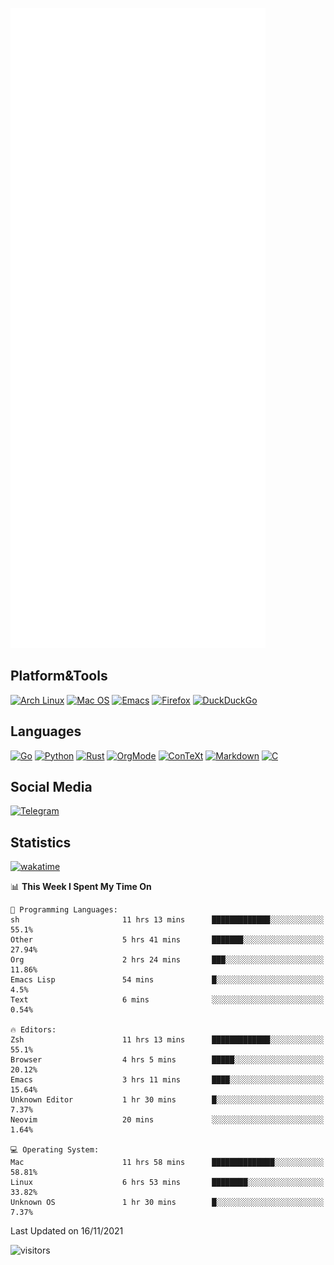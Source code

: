 ![Metrics](https://github.com/SteamedFish/SteamedFish/blob/master/github-metrics.svg)

## Platform&Tools

[![Arch Linux](https://img.shields.io/badge/ArchLinux-1793D1?logo=arch-linux&logoColor=fff&style=flat-square)](https://archlinux.org/)
[![Mac OS](https://img.shields.io/badge/MacOS-000000?style=flat-square&logo=macos&logoColor=F0F0F0)](https://www.apple.com/macos/)
[![Emacs](https://img.shields.io/badge/Emacs-%237F5AB6.svg?&style=flat-square&logo=gnu-emacs&logoColor=white)](https://www.gnu.org/software/emacs/)
[![Firefox](https://img.shields.io/badge/Firefox-FF7139?style=flat-square&logo=Firefox-Browser&logoColor=white)](https://firefox.com/)
[![DuckDuckGo](https://img.shields.io/badge/DuckDuckGo-DE5833?style=flat-square&logo=DuckDuckGo&logoColor=white)](https://duckduckgo.com/)

## Languages

[![Go](https://img.shields.io/badge/Golang-%2300ADD8.svg?style=flat-square&logo=go&logoColor=white)](https://golang.org/)
[![Python](https://img.shields.io/badge/Python-3670A0?style=flat-square&logo=python&logoColor=ffdd54)](https://www.python.org/)
[![Rust](https://img.shields.io/badge/Rust-%23000000.svg?style=flat-square&logo=rust&logoColor=white)](https://www.rust-lang.org/)
[![OrgMode](https://img.shields.io/badge/OrgMode-%23000000.svg?style=flat-square&logo=org&logoColor=white)](https://orgmode.org/)
[![ConTeXt](https://img.shields.io/badge/ConTeXt-%23008080.svg?style=flat-square&logo=latex&logoColor=white)](https://contextgarden.net/)
[![Markdown](https://img.shields.io/badge/MarkDown-%23000000.svg?style=flat-square&logo=markdown&logoColor=white)](https://daringfireball.net/projects/markdown/)
[![C](https://img.shields.io/badge/C-%2300599C.svg?style=flat-square&logo=c&logoColor=white)](https://www.iso.org/standard/74528.html)

## Social Media

[![Telegram](https://img.shields.io/badge/SteamedFish-2CA5E0?style=social&logo=telegram&logoColor=white)](https://t.me/SteamedFish)

## Statistics
[![wakatime](https://wakatime.com/badge/user/168280d6-fcf2-4b4f-ad3a-dc4612f35b38.svg)](https://wakatime.com/@168280d6-fcf2-4b4f-ad3a-dc4612f35b38)

<!--START_SECTION:waka-->
📊 **This Week I Spent My Time On** 

```text
💬 Programming Languages: 
sh                       11 hrs 13 mins      █████████████░░░░░░░░░░░░   55.1% 
Other                    5 hrs 41 mins       ███████░░░░░░░░░░░░░░░░░░   27.94% 
Org                      2 hrs 24 mins       ███░░░░░░░░░░░░░░░░░░░░░░   11.86% 
Emacs Lisp               54 mins             █░░░░░░░░░░░░░░░░░░░░░░░░   4.5% 
Text                     6 mins              ░░░░░░░░░░░░░░░░░░░░░░░░░   0.54%

🔥 Editors: 
Zsh                      11 hrs 13 mins      █████████████░░░░░░░░░░░░   55.1% 
Browser                  4 hrs 5 mins        █████░░░░░░░░░░░░░░░░░░░░   20.12% 
Emacs                    3 hrs 11 mins       ████░░░░░░░░░░░░░░░░░░░░░   15.64% 
Unknown Editor           1 hr 30 mins        █░░░░░░░░░░░░░░░░░░░░░░░░   7.37% 
Neovim                   20 mins             ░░░░░░░░░░░░░░░░░░░░░░░░░   1.64%

💻 Operating System: 
Mac                      11 hrs 58 mins      ██████████████░░░░░░░░░░░   58.81% 
Linux                    6 hrs 53 mins       ████████░░░░░░░░░░░░░░░░░   33.82% 
Unknown OS               1 hr 30 mins        █░░░░░░░░░░░░░░░░░░░░░░░░   7.37%

```


 Last Updated on 16/11/2021
<!--END_SECTION:waka-->

![visitors](https://visitor-badge.laobi.icu/badge?page_id=SteamedFish.SteamedFish)
